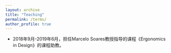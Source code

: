 ```yaml
---
layout: archive
title: "Teaching"
permalink: /terms/
author_profile: true
---
```




* 2018年9月-2019年6月，担任Marcelo Soares教授指导的课程《Ergonomics in Design》的课程助教。
